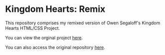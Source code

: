 # Kingdom Hearts: Remix
This repository comprises my remixed version of Owen Segaloff's Kingdom Hearts HTML/CSS Project.

You can view the orginal project [here](http://i6.cims.nyu.edu/~os917/380/assignment1/index.html).

You can also access the original repository [here](https://github.com/osegaloff/drawingontheweb/tree/master/assignment1).
